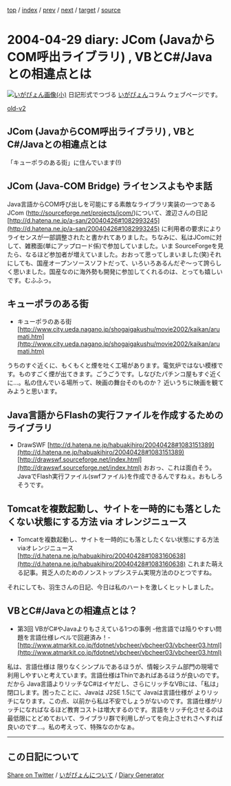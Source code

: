 [top](https://igapyon.github.io/diary/) 
 / [index](https://igapyon.github.io/diary/2004/index.html) 
 / [prev](https://igapyon.github.io/diary/2004/ig040428.html) 
 / [next](https://igapyon.github.io/diary/2004/ig040430.html) 
 / [target](https://igapyon.github.io/diary/2004/ig040429.html) 
 / [source](https://github.com/igapyon/diary/blob/gh-pages/2004/ig040429.html.src.md) 

2004-04-29 diary: JCom (JavaからCOM呼出ライブラリ) , VBとC#/Javaとの相違点とは
=====================================================================================================
[![いがぴょん画像(小)](https://igapyon.github.io/diary/images/iga200306s.jpg "いがぴょん")](https://igapyon.github.io/diary/memo/memoigapyon.html) 日記形式でつづる [いがぴょん](https://igapyon.github.io/diary/memo/memoigapyon.html)コラム ウェブページです。

[old-v2](ig040429-orig.html)

## JCom (JavaからCOM呼出ライブラリ) , VBとC#/Javaとの相違点とは

「キューポラのある街」に住んでいます(!)


## JCom (Java-COM Bridge) ライセンスよもやま話

Java言語からCOM呼び出しを可能にする素敵なライブラリ実装の一つであるJCom (http://sourceforge.net/projects/jcom/)について、渡辺さんの日記 [http://d.hatena.ne.jp/a-san/20040426#1082993245](http://d.hatena.ne.jp/a-san/20040426#1082993245) に利用者の要求により ライセンスが一部調整されたと書かれてありました。ちなみに、私はJComに対して、雑務面(単にアップロード係)で参加していました。いま
SourceForgeを見たら、なるほど参加者が増えていました。おおって思ってしまいました(笑)それにしても、国産オープンソースソフトだって、いろいろあるんだぞ～って誇らしく思いました。国産なのに海外勢も開発に参加してくれるのは、とっても嬉しいです。むふふっ。

## キューポラのある街

* キューポラのある街
  [http://www.city.ueda.nagano.jp/shogaigakushu/movie2002/kaikan/arumati.htm](http://www.city.ueda.nagano.jp/shogaigakushu/movie2002/kaikan/arumati.htm)

うちのすぐ近くに、もくもくと煙を吐く工場があります。電気炉ではない模様です。ものすごく煙が出てきます。ごうごうです。しなびたパチンコ屋もすぐ近くに…。私の住んでいる場所って、映画の舞台そのものか？ 近いうちに映画を観てみようと思います。

## Java言語からFlashの実行ファイルを作成するためのライブラリ

* DrawSWF
  [http://d.hatena.ne.jp/habuakihiro/20040428#1083151389](http://d.hatena.ne.jp/habuakihiro/20040428#1083151389)
  [http://drawswf.sourceforge.net/index.html](http://drawswf.sourceforge.net/index.html)
  おおっ、これは面白そう。JavaでFlash実行ファイル(swfファイル)を作成できるんですねぇ。おもしろそうです。

## Tomcatを複数起動し、サイトを一時的にも落としたくない状態にする方法 via オレンジニュース

* Tomcatを複数起動し、サイトを一時的にも落としたくない状態にする方法 viaオレンジニュース
  [http://d.hatena.ne.jp/habuakihiro/20040428#1083160638](http://d.hatena.ne.jp/habuakihiro/20040428#1083160638)
  これまた萌える記事。貧乏人のためのノンストップシステム実現方法のひとつですね。

それにしても、羽生さんの日記、今日は私のハートを激しくヒットしました。

## VBとC#/Javaとの相違点とは？

* 第3回 VBがC#やJavaよりもさえている1つの事例 -他言語では陥りやすい問題を言語仕様レベルで回避済み！-
  [http://www.atmarkit.co.jp/fdotnet/vbcheer/vbcheer03/vbcheer03.html](http://www.atmarkit.co.jp/fdotnet/vbcheer/vbcheer03/vbcheer03.html)

私は、言語仕様は 限りなくシンプルであるほうが、情報システム部門の現場で利用しやすいと考えています。言語仕様はThinであればあるほうが良いのです。だから
Java言語よりリッチなC#はイヤだし、さらにリッチなVBには、「私は」閉口します。困ったことに、Javaは
J2SE 1.5にて Javaは言語仕様が よりリッチになります。この点、以前から私は不安でしょうがないのです。言語仕様がリッチになればなるほど教育コストは増大するのです。言語をリッチ化させるのは最低限にとどめておいて、ライブラリ群で利用しがってを向上させれさへすれば良いのです…。私の考えって、特殊なのかなぁ。

----------------------------------------------------------------------------------------------------

## この日記について

[Share on Twitter](https://twitter.com/intent/tweet?hashtags=igapyon%2Cdiary%2C%E3%81%84%E3%81%8C%E3%81%B4%E3%82%87%E3%82%93&text=JCom+%28Java%E3%81%8B%E3%82%89COM%E5%91%BC%E5%87%BA%E3%83%A9%E3%82%A4%E3%83%96%E3%83%A9%E3%83%AA%29+%2C+VB%E3%81%A8C%23%2FJava%E3%81%A8%E3%81%AE%E7%9B%B8%E9%81%95%E7%82%B9%E3%81%A8%E3%81%AF&url=https%3A%2F%2Figapyon.github.io%2Fdiary%2F2004%2Fig040429.html) / [いがぴょんについて](https://igapyon.github.io/diary/memo/memoigapyon.html) / [Diary Generator](https://github.com/igapyon/igapyonv3)
